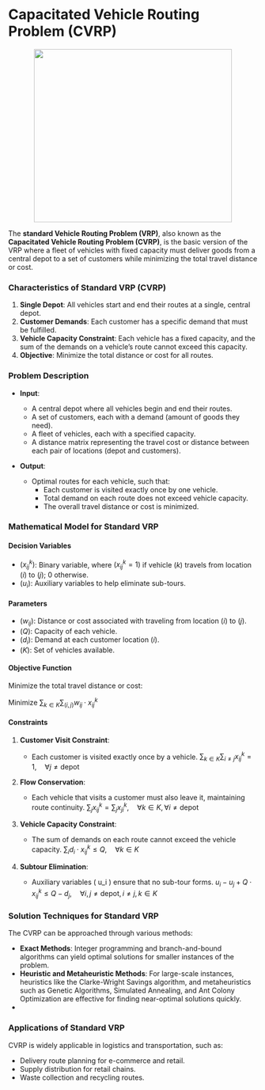 # Capacitated Vehicle Routing Problem (CVRP)

<p align="center"> 
  <img width="400" height="350" src="https://instadeepai.github.io/jumanji/env_anim/cvrp.gif"> 
</p>

The **standard Vehicle Routing Problem (VRP)**, also known as the **Capacitated Vehicle Routing Problem (CVRP)**, is the basic version of the VRP where a fleet of vehicles with fixed capacity must deliver goods from a central depot to a set of customers while minimizing the total travel distance or cost.

### Characteristics of Standard VRP (CVRP)

1. **Single Depot**: All vehicles start and end their routes at a single, central depot.
2. **Customer Demands**: Each customer has a specific demand that must be fulfilled.
3. **Vehicle Capacity Constraint**: Each vehicle has a fixed capacity, and the sum of the demands on a vehicle’s route cannot exceed this capacity.
4. **Objective**: Minimize the total distance or cost for all routes.

### Problem Description

- **Input**:
  - A central depot where all vehicles begin and end their routes.
  - A set of customers, each with a demand (amount of goods they need).
  - A fleet of vehicles, each with a specified capacity.
  - A distance matrix representing the travel cost or distance between each pair of locations (depot and customers).

- **Output**:
  - Optimal routes for each vehicle, such that:
    - Each customer is visited exactly once by one vehicle.
    - Total demand on each route does not exceed vehicle capacity.
    - The overall travel distance or cost is minimized.

### Mathematical Model for Standard VRP

#### Decision Variables
- $( x_{ij}^k )$: Binary variable, where $( x_{ij}^k = 1 )$ if vehicle $( k )$ travels from location $( i )$ to $( j )$; 0 otherwise.
- $( u_i )$: Auxiliary variables to help eliminate sub-tours.

#### Parameters
- $( w_{ij} )$: Distance or cost associated with traveling from location $( i )$ to $( j )$.
- $( Q )$: Capacity of each vehicle.
- $( d_i )$: Demand at each customer location $( i )$.
- $( K )$: Set of vehicles available.

#### Objective Function
Minimize the total travel distance or cost:

$\text{Minimize } \sum_{k \in K} \sum_{(i, j)} w_{ij} \cdot x_{ij}^k$

#### Constraints
1. **Customer Visit Constraint**:
   - Each customer is visited exactly once by a vehicle.
   $\sum_{k \in K} \sum_{i \neq j} x_{ij}^k = 1, \quad \forall j \neq \text{depot}$

2. **Flow Conservation**:
   - Each vehicle that visits a customer must also leave it, maintaining route continuity.
   $\sum_{j} x_{ij}^k = \sum_{j} x_{ji}^k, \quad \forall k \in K, \forall i \neq \text{depot}$

3. **Vehicle Capacity Constraint**:
   - The sum of demands on each route cannot exceed the vehicle capacity.
   $\sum_{i} d_i \cdot x_{ij}^k \leq Q, \quad \forall k \in K$

4. **Subtour Elimination**:
   - Auxiliary variables \( u_i \) ensure that no sub-tour forms.
   $u_i - u_j + Q \cdot x_{ij}^k \leq Q - d_j, \quad \forall i, j \neq \text{depot}, i \neq j, k \in K$

### Solution Techniques for Standard VRP
The CVRP can be approached through various methods:

- **Exact Methods**: Integer programming and branch-and-bound algorithms can yield optimal solutions for smaller instances of the problem.
- **Heuristic and Metaheuristic Methods**: For large-scale instances, heuristics like the Clarke-Wright Savings algorithm, and metaheuristics such as Genetic Algorithms, Simulated Annealing, and Ant Colony Optimization are effective for finding near-optimal solutions quickly.
- 
### Applications of Standard VRP

CVRP is widely applicable in logistics and transportation, such as:

- Delivery route planning for e-commerce and retail.
- Supply distribution for retail chains.
- Waste collection and recycling routes.
